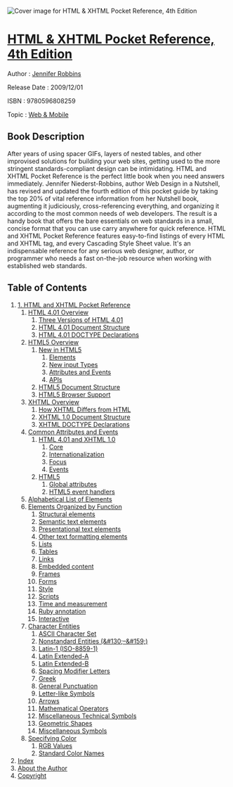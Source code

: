 ![Cover image for HTML &amp; XHTML Pocket Reference, 4th Edition](https://imgdetail.ebookreading.net/cover/cover/web_mobile/EB9780596808259.jpg)

[HTML &amp; XHTML Pocket Reference, 4th Edition](https://ebookreading.net/view/book/HTML+%26amp%3B+XHTML+Pocket+Reference%2C+4th+Edition-EB9780596808259_1.html "HTML &amp; XHTML Pocket Reference, 4th Edition")
====================================================================================================================

Author : [Jennifer Robbins](https://ebookreading.net/search/author/Jennifer+Robbins)

Release Date : 2009/12/01

ISBN : 9780596808259

Topic : [Web & Mobile](https://ebookreading.net/search/category/web-mobile)

Book Description
-----------------

After years of using spacer GIFs, layers of nested tables, and other improvised solutions for building your web sites, getting used to the more stringent standards-compliant design can be intimidating. HTML and XHTML Pocket Reference is the perfect little book when you need answers immediately. Jennifer Niederst-Robbins, author Web Design in a Nutshell, has revised and updated the fourth edition of this pocket guide by taking the top 20% of vital reference information from her Nutshell book, augmenting it judiciously, cross-referencing everything, and organizing it according to the most common needs of web developers. The result is a handy book that offers the bare essentials on web standards in a small, concise format that you can use carry anywhere for quick reference. HTML and XHTML Pocket Reference features easy-to-find listings of every HTML and XHTML tag, and every Cascading Style Sheet value. It's an indispensable reference for any serious web designer, author, or programmer who needs a fast on-the-job resource when working with established web standards.
              
Table of Contents
-----------------

1. [1. HTML and XHTML Pocket   Reference](https://ebookreading.net/view/book/HTML+%26amp%3B+XHTML+Pocket+Reference%2C+4th+Edition-EB9780596808259_3.html)
    1. [HTML 4.01 Overview](https://ebookreading.net/view/book/HTML+%26amp%3B+XHTML+Pocket+Reference%2C+4th+Edition-EB9780596808259_4.html)
        1. [Three Versions of HTML 4.01](https://ebookreading.net/view/book/HTML+%26amp%3B+XHTML+Pocket+Reference%2C+4th+Edition-EB9780596808259_4.html#three_versions_of_h)
        1. [HTML 4.01 Document Structure](https://ebookreading.net/view/book/HTML+%26amp%3B+XHTML+Pocket+Reference%2C+4th+Edition-EB9780596808259_4.html#html_4.01_document_)
        1. [HTML 4.01 DOCTYPE Declarations](https://ebookreading.net/view/book/HTML+%26amp%3B+XHTML+Pocket+Reference%2C+4th+Edition-EB9780596808259_4.html#html_4.01_doctype_d)
    1. [HTML5 Overview](https://ebookreading.net/view/book/HTML+%26amp%3B+XHTML+Pocket+Reference%2C+4th+Edition-EB9780596808259_5.html)
        1. [New in HTML5](https://ebookreading.net/view/book/HTML+%26amp%3B+XHTML+Pocket+Reference%2C+4th+Edition-EB9780596808259_5.html#new_in_html5)
            1. [Elements](https://ebookreading.net/view/book/HTML+%26amp%3B+XHTML+Pocket+Reference%2C+4th+Edition-EB9780596808259_5.html#elements)
            1. [New input Types](https://ebookreading.net/view/book/HTML+%26amp%3B+XHTML+Pocket+Reference%2C+4th+Edition-EB9780596808259_5.html#new_input_types)
            1. [Attributes and Events](https://ebookreading.net/view/book/HTML+%26amp%3B+XHTML+Pocket+Reference%2C+4th+Edition-EB9780596808259_5.html#attributes_and_even)
            1. [APIs](https://ebookreading.net/view/book/HTML+%26amp%3B+XHTML+Pocket+Reference%2C+4th+Edition-EB9780596808259_5.html#apis)
        1. [HTML5 Document Structure](https://ebookreading.net/view/book/HTML+%26amp%3B+XHTML+Pocket+Reference%2C+4th+Edition-EB9780596808259_5.html#html5_document_stru)
        1. [HTML5 Browser Support](https://ebookreading.net/view/book/HTML+%26amp%3B+XHTML+Pocket+Reference%2C+4th+Edition-EB9780596808259_5.html#html5_browser_suppo)
    1. [XHTML Overview](https://ebookreading.net/view/book/HTML+%26amp%3B+XHTML+Pocket+Reference%2C+4th+Edition-EB9780596808259_6.html)
        1. [How XHTML Differs from HTML](https://ebookreading.net/view/book/HTML+%26amp%3B+XHTML+Pocket+Reference%2C+4th+Edition-EB9780596808259_6.html#how_xhtml_differs_f)
        1. [XHTML 1.0 Document Structure](https://ebookreading.net/view/book/HTML+%26amp%3B+XHTML+Pocket+Reference%2C+4th+Edition-EB9780596808259_6.html#xhtml_1.0_document_)
        1. [XHTML DOCTYPE Declarations](https://ebookreading.net/view/book/HTML+%26amp%3B+XHTML+Pocket+Reference%2C+4th+Edition-EB9780596808259_6.html#xhtml_doctype_decla)
    1. [Common Attributes and Events](https://ebookreading.net/view/book/HTML+%26amp%3B+XHTML+Pocket+Reference%2C+4th+Edition-EB9780596808259_7.html)
        1. [HTML 4.01 and XHTML 1.0](https://ebookreading.net/view/book/HTML+%26amp%3B+XHTML+Pocket+Reference%2C+4th+Edition-EB9780596808259_7.html#html_4.01_and_xhtml)
            1. [Core](https://ebookreading.net/view/book/HTML+%26amp%3B+XHTML+Pocket+Reference%2C+4th+Edition-EB9780596808259_7.html#core)
            1. [Internationalization](https://ebookreading.net/view/book/HTML+%26amp%3B+XHTML+Pocket+Reference%2C+4th+Edition-EB9780596808259_7.html#internationalizatio)
            1. [Focus](https://ebookreading.net/view/book/HTML+%26amp%3B+XHTML+Pocket+Reference%2C+4th+Edition-EB9780596808259_7.html#focus)
            1. [Events](https://ebookreading.net/view/book/HTML+%26amp%3B+XHTML+Pocket+Reference%2C+4th+Edition-EB9780596808259_7.html#events)
        1. [HTML5](https://ebookreading.net/view/book/HTML+%26amp%3B+XHTML+Pocket+Reference%2C+4th+Edition-EB9780596808259_7.html#html5)
            1. [Global attributes](https://ebookreading.net/view/book/HTML+%26amp%3B+XHTML+Pocket+Reference%2C+4th+Edition-EB9780596808259_7.html#global_attributes)
            1. [HTML5 event handlers](https://ebookreading.net/view/book/HTML+%26amp%3B+XHTML+Pocket+Reference%2C+4th+Edition-EB9780596808259_7.html#html5_event_handler)
    1. [Alphabetical List of Elements](https://ebookreading.net/view/book/HTML+%26amp%3B+XHTML+Pocket+Reference%2C+4th+Edition-EB9780596808259_8.html)
    1. [Elements Organized by Function](https://ebookreading.net/view/book/HTML+%26amp%3B+XHTML+Pocket+Reference%2C+4th+Edition-EB9780596808259_122.html)
        1. [Structural elements](https://ebookreading.net/view/book/HTML+%26amp%3B+XHTML+Pocket+Reference%2C+4th+Edition-EB9780596808259_122.html#id489640)
        1. [Semantic text elements](https://ebookreading.net/view/book/HTML+%26amp%3B+XHTML+Pocket+Reference%2C+4th+Edition-EB9780596808259_122.html#id456240)
        1. [Presentational text elements](https://ebookreading.net/view/book/HTML+%26amp%3B+XHTML+Pocket+Reference%2C+4th+Edition-EB9780596808259_122.html#id456250)
        1. [Other text formatting elements](https://ebookreading.net/view/book/HTML+%26amp%3B+XHTML+Pocket+Reference%2C+4th+Edition-EB9780596808259_122.html#id456469)
        1. [Lists](https://ebookreading.net/view/book/HTML+%26amp%3B+XHTML+Pocket+Reference%2C+4th+Edition-EB9780596808259_122.html#id456588)
        1. [Tables](https://ebookreading.net/view/book/HTML+%26amp%3B+XHTML+Pocket+Reference%2C+4th+Edition-EB9780596808259_122.html#id456594)
        1. [Links](https://ebookreading.net/view/book/HTML+%26amp%3B+XHTML+Pocket+Reference%2C+4th+Edition-EB9780596808259_122.html#id456665)
        1. [Embedded content](https://ebookreading.net/view/book/HTML+%26amp%3B+XHTML+Pocket+Reference%2C+4th+Edition-EB9780596808259_122.html#id456781)
        1. [Frames](https://ebookreading.net/view/book/HTML+%26amp%3B+XHTML+Pocket+Reference%2C+4th+Edition-EB9780596808259_122.html#id456787)
        1. [Forms](https://ebookreading.net/view/book/HTML+%26amp%3B+XHTML+Pocket+Reference%2C+4th+Edition-EB9780596808259_122.html#id456910)
        1. [Style](https://ebookreading.net/view/book/HTML+%26amp%3B+XHTML+Pocket+Reference%2C+4th+Edition-EB9780596808259_122.html#id456917)
        1. [Scripts](https://ebookreading.net/view/book/HTML+%26amp%3B+XHTML+Pocket+Reference%2C+4th+Edition-EB9780596808259_122.html#id457038)
        1. [Time and measurement](https://ebookreading.net/view/book/HTML+%26amp%3B+XHTML+Pocket+Reference%2C+4th+Edition-EB9780596808259_122.html#id457072)
        1. [Ruby annotation](https://ebookreading.net/view/book/HTML+%26amp%3B+XHTML+Pocket+Reference%2C+4th+Edition-EB9780596808259_122.html#id457112)
        1. [Interactive](https://ebookreading.net/view/book/HTML+%26amp%3B+XHTML+Pocket+Reference%2C+4th+Edition-EB9780596808259_122.html#id457153)
    1. [Character Entities](https://ebookreading.net/view/book/HTML+%26amp%3B+XHTML+Pocket+Reference%2C+4th+Edition-EB9780596808259_123.html)
        1. [ASCII Character Set](https://ebookreading.net/view/book/HTML+%26amp%3B+XHTML+Pocket+Reference%2C+4th+Edition-EB9780596808259_123.html#ascii_character_set)
        1. [Nonstandard Entities (&amp;#130;–&amp;#159;)](https://ebookreading.net/view/book/HTML+%26amp%3B+XHTML+Pocket+Reference%2C+4th+Edition-EB9780596808259_123.html#nonstandard_entitie)
        1. [Latin-1 (ISO-8859-1)](https://ebookreading.net/view/book/HTML+%26amp%3B+XHTML+Pocket+Reference%2C+4th+Edition-EB9780596808259_123.html#latin-1_open_parent)
        1. [Latin Extended-A](https://ebookreading.net/view/book/HTML+%26amp%3B+XHTML+Pocket+Reference%2C+4th+Edition-EB9780596808259_123.html#latin_extended-a)
        1. [Latin Extended-B](https://ebookreading.net/view/book/HTML+%26amp%3B+XHTML+Pocket+Reference%2C+4th+Edition-EB9780596808259_123.html#latin_extended-b)
        1. [Spacing Modifier Letters](https://ebookreading.net/view/book/HTML+%26amp%3B+XHTML+Pocket+Reference%2C+4th+Edition-EB9780596808259_123.html#spacing_modifier_le)
        1. [Greek](https://ebookreading.net/view/book/HTML+%26amp%3B+XHTML+Pocket+Reference%2C+4th+Edition-EB9780596808259_123.html#greek)
        1. [General Punctuation](https://ebookreading.net/view/book/HTML+%26amp%3B+XHTML+Pocket+Reference%2C+4th+Edition-EB9780596808259_123.html#general_punctuation)
        1. [Letter-like Symbols](https://ebookreading.net/view/book/HTML+%26amp%3B+XHTML+Pocket+Reference%2C+4th+Edition-EB9780596808259_123.html#letter-like_symbols)
        1. [Arrows](https://ebookreading.net/view/book/HTML+%26amp%3B+XHTML+Pocket+Reference%2C+4th+Edition-EB9780596808259_123.html#arrows)
        1. [Mathematical Operators](https://ebookreading.net/view/book/HTML+%26amp%3B+XHTML+Pocket+Reference%2C+4th+Edition-EB9780596808259_123.html#mathematical_operat)
        1. [Miscellaneous Technical Symbols](https://ebookreading.net/view/book/HTML+%26amp%3B+XHTML+Pocket+Reference%2C+4th+Edition-EB9780596808259_123.html#miscellaneous_techn)
        1. [Geometric Shapes](https://ebookreading.net/view/book/HTML+%26amp%3B+XHTML+Pocket+Reference%2C+4th+Edition-EB9780596808259_123.html#geometric_shapes)
        1. [Miscellaneous Symbols](https://ebookreading.net/view/book/HTML+%26amp%3B+XHTML+Pocket+Reference%2C+4th+Edition-EB9780596808259_123.html#miscellaneous_symbo)
    1. [Specifying Color](https://ebookreading.net/view/book/HTML+%26amp%3B+XHTML+Pocket+Reference%2C+4th+Edition-EB9780596808259_124.html)
        1. [RGB Values](https://ebookreading.net/view/book/HTML+%26amp%3B+XHTML+Pocket+Reference%2C+4th+Edition-EB9780596808259_124.html#rgb_values)
        1. [Standard Color Names](https://ebookreading.net/view/book/HTML+%26amp%3B+XHTML+Pocket+Reference%2C+4th+Edition-EB9780596808259_124.html#standard_color_name)
1. [Index](https://ebookreading.net/view/book/HTML+%26amp%3B+XHTML+Pocket+Reference%2C+4th+Edition-EB9780596808259_125.html)
1. [About the Author](https://ebookreading.net/view/book/HTML+%26amp%3B+XHTML+Pocket+Reference%2C+4th+Edition-EB9780596808259_126.html)
1. [Copyright](https://ebookreading.net/view/book/HTML+%26amp%3B+XHTML+Pocket+Reference%2C+4th+Edition-EB9780596808259_127.html)
